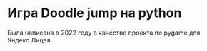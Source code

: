 # Игра Doodle jump на python
Была написана в 2022 году в качестве проекта по pygame для Яндекс.Лицея.
